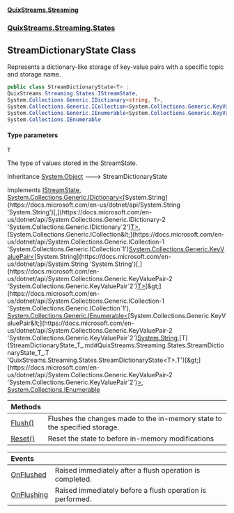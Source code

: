 #### [QuixStreams.Streaming](index.md 'index')
### [QuixStreams.Streaming.States](QuixStreams.Streaming.States.md 'QuixStreams.Streaming.States')

## StreamDictionaryState<T> Class

Represents a dictionary-like storage of key-value pairs with a specific topic and storage name.

```csharp
public class StreamDictionaryState<T> :
QuixStreams.Streaming.States.IStreamState,
System.Collections.Generic.IDictionary<string, T>,
System.Collections.Generic.ICollection<System.Collections.Generic.KeyValuePair<string, T>>,
System.Collections.Generic.IEnumerable<System.Collections.Generic.KeyValuePair<string, T>>,
System.Collections.IEnumerable
```
#### Type parameters

<a name='QuixStreams.Streaming.States.StreamDictionaryState_T_.T'></a>

`T`

The type of values stored in the StreamState.

Inheritance [System.Object](https://docs.microsoft.com/en-us/dotnet/api/System.Object 'System.Object') &#129106; StreamDictionaryState<T>

Implements [IStreamState](IStreamState.md 'QuixStreams.Streaming.States.IStreamState'), [System.Collections.Generic.IDictionary&lt;](https://docs.microsoft.com/en-us/dotnet/api/System.Collections.Generic.IDictionary-2 'System.Collections.Generic.IDictionary`2')[System.String](https://docs.microsoft.com/en-us/dotnet/api/System.String 'System.String')[,](https://docs.microsoft.com/en-us/dotnet/api/System.Collections.Generic.IDictionary-2 'System.Collections.Generic.IDictionary`2')[T](StreamDictionaryState_T_.md#QuixStreams.Streaming.States.StreamDictionaryState_T_.T 'QuixStreams.Streaming.States.StreamDictionaryState<T>.T')[&gt;](https://docs.microsoft.com/en-us/dotnet/api/System.Collections.Generic.IDictionary-2 'System.Collections.Generic.IDictionary`2'), [System.Collections.Generic.ICollection&lt;](https://docs.microsoft.com/en-us/dotnet/api/System.Collections.Generic.ICollection-1 'System.Collections.Generic.ICollection`1')[System.Collections.Generic.KeyValuePair&lt;](https://docs.microsoft.com/en-us/dotnet/api/System.Collections.Generic.KeyValuePair-2 'System.Collections.Generic.KeyValuePair`2')[System.String](https://docs.microsoft.com/en-us/dotnet/api/System.String 'System.String')[,](https://docs.microsoft.com/en-us/dotnet/api/System.Collections.Generic.KeyValuePair-2 'System.Collections.Generic.KeyValuePair`2')[T](StreamDictionaryState_T_.md#QuixStreams.Streaming.States.StreamDictionaryState_T_.T 'QuixStreams.Streaming.States.StreamDictionaryState<T>.T')[&gt;](https://docs.microsoft.com/en-us/dotnet/api/System.Collections.Generic.KeyValuePair-2 'System.Collections.Generic.KeyValuePair`2')[&gt;](https://docs.microsoft.com/en-us/dotnet/api/System.Collections.Generic.ICollection-1 'System.Collections.Generic.ICollection`1'), [System.Collections.Generic.IEnumerable&lt;](https://docs.microsoft.com/en-us/dotnet/api/System.Collections.Generic.IEnumerable-1 'System.Collections.Generic.IEnumerable`1')[System.Collections.Generic.KeyValuePair&lt;](https://docs.microsoft.com/en-us/dotnet/api/System.Collections.Generic.KeyValuePair-2 'System.Collections.Generic.KeyValuePair`2')[System.String](https://docs.microsoft.com/en-us/dotnet/api/System.String 'System.String')[,](https://docs.microsoft.com/en-us/dotnet/api/System.Collections.Generic.KeyValuePair-2 'System.Collections.Generic.KeyValuePair`2')[T](StreamDictionaryState_T_.md#QuixStreams.Streaming.States.StreamDictionaryState_T_.T 'QuixStreams.Streaming.States.StreamDictionaryState<T>.T')[&gt;](https://docs.microsoft.com/en-us/dotnet/api/System.Collections.Generic.KeyValuePair-2 'System.Collections.Generic.KeyValuePair`2')[&gt;](https://docs.microsoft.com/en-us/dotnet/api/System.Collections.Generic.IEnumerable-1 'System.Collections.Generic.IEnumerable`1'), [System.Collections.IEnumerable](https://docs.microsoft.com/en-us/dotnet/api/System.Collections.IEnumerable 'System.Collections.IEnumerable')

| Methods | |
| :--- | :--- |
| [Flush()](StreamDictionaryState_T_.Flush().md 'QuixStreams.Streaming.States.StreamDictionaryState<T>.Flush()') | Flushes the changes made to the in-memory state to the specified storage. |
| [Reset()](StreamDictionaryState_T_.Reset().md 'QuixStreams.Streaming.States.StreamDictionaryState<T>.Reset()') | Reset the state to before in-memory modifications |

| Events | |
| :--- | :--- |
| [OnFlushed](StreamDictionaryState_T_.OnFlushed.md 'QuixStreams.Streaming.States.StreamDictionaryState<T>.OnFlushed') | Raised immediately after a flush operation is completed. |
| [OnFlushing](StreamDictionaryState_T_.OnFlushing.md 'QuixStreams.Streaming.States.StreamDictionaryState<T>.OnFlushing') | Raised immediately before a flush operation is performed. |
